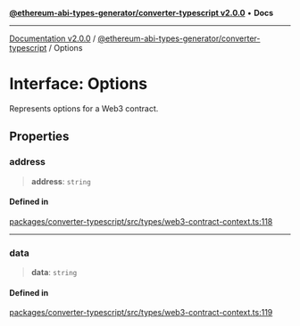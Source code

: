 [**@ethereum-abi-types-generator/converter-typescript v2.0.0**](../README.md) • **Docs**

***

[Documentation v2.0.0](../../../packages.md) / [@ethereum-abi-types-generator/converter-typescript](../README.md) / Options

# Interface: Options

Represents options for a Web3 contract.

## Properties

### address

> **address**: `string`

#### Defined in

[packages/converter-typescript/src/types/web3-contract-context.ts:118](https://github.com/niZmosis/ethereum-abi-types-generator/blob/8be0c174f1ad191b06c4413881733fc6912573c5/packages/converter-typescript/src/types/web3-contract-context.ts#L118)

***

### data

> **data**: `string`

#### Defined in

[packages/converter-typescript/src/types/web3-contract-context.ts:119](https://github.com/niZmosis/ethereum-abi-types-generator/blob/8be0c174f1ad191b06c4413881733fc6912573c5/packages/converter-typescript/src/types/web3-contract-context.ts#L119)
